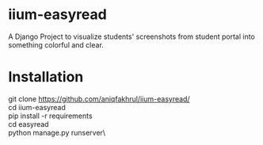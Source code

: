 # iium-easyread
A Django Project to visualize students' screenshots from student portal into something colorful and clear. 

# Installation
git clone https://github.com/aniqfakhrul/iium-easyread/ \
cd iium-easyread\
pip install -r requirements\
cd easyread\
python manage.py runserver\
